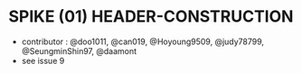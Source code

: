 # SPIKE (01) HEADER-CONSTRUCTION
- contributor : @doo1011, @can019, @Hoyoung9509, @judy78799, @SeungminShin97, @daamont
- see issue 9